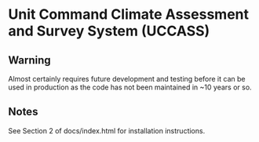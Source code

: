 # Unit Command Climate Assessment and Survey System (UCCASS)

## Warning

Almost certainly requires future development and testing before it can be used in production as the code has not been maintained in ~10 years or so.

## Notes

See Section 2 of docs/index.html for installation instructions.

